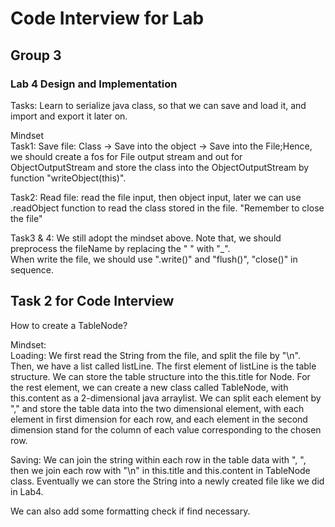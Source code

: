 # Code Interview for Lab  

## Group 3  

### Lab 4 Design and Implementation  

Tasks: Learn to serialize java class, so that we can save and load it, and import and export it later on.  

Mindset  
Task1: Save file: Class -> Save into the object -> Save into the File;Hence, we should create a fos for File output stream and out for ObjectOutputStream and store
the class into the ObjectOutputStream by function "writeObject(this)".

Task2: Read file: read the file input, then object input, later we can use .readObject function to read the class stored in the file. "Remember to close the file"

Task3 & 4: We still adopt the mindset above. Note that, we should preprocess the fileName by replacing the " " with "_".  
When write the file, we should use ".write()" and "flush()", "close()" in sequence.


## Task 2 for Code Interview
How to create a TableNode?  

Mindset:  
Loading: We first read the String from the file, and split the file by "\n". Then, we have a list called listLine. The first element of listLine is the table structure. We can store the table structure into the this.title for Node.
For the rest element, we can create a new class called TableNode, with this.content as a 2-dimensional java arraylist. We can split each element by "," and store the 
table data into the two dimensional element, with each element in first dimension for each row, and each element in the second dimension stand for the column of each
value corresponding to the chosen row.

Saving: We can join the string within each row in the table data with ", ", then we join each row with "\n" in this.title and this.content in TableNode class.
Eventually we can store the String into a newly created file like we did in Lab4.

We can also add some formatting check if find necessary.


